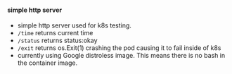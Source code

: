 #### simple http server
- simple http server used for k8s testing.
- <code>/time</code> returns current time
- <code>/status</code> returns status:okay
- <code>/exit</code> returns os.Exit(1) crashing the pod causing it to fail inside of k8s
- currently using Google distroless image. This means there is no bash in the container image.
